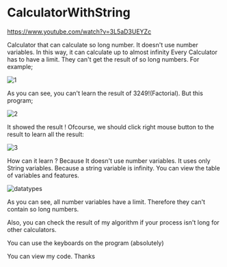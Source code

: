 # CalculatorWithString
https://www.youtube.com/watch?v=3L5aD3UEYZc

Calculator that can calculate so long number. It doesn't use number variables. In this way, it can calculate up to almost infinity
Every Calculator has to have a limit. They can't get the result of so long numbers. For example;

![1](https://user-images.githubusercontent.com/36541960/67125455-7bf22f00-f1fd-11e9-975f-e880b2662fe6.PNG)

As you can see, you can't learn the result of 3249!(Factorial). But this program;

![2](https://user-images.githubusercontent.com/36541960/67125739-210d0780-f1fe-11e9-88d0-a55ea11d41a2.PNG)

It showed the result ! Ofcourse, we should click right mouse button to the result to learn all the result:

![ 3](https://user-images.githubusercontent.com/36541960/67125755-266a5200-f1fe-11e9-9aa9-28bacb7939ca.PNG)

How can it learn ? Because It doesn't use number variables. It uses only String variables. Because a string variable is infinity. You can view the table of variables and features.

![datatypes](https://user-images.githubusercontent.com/36541960/67126095-f40d2480-f1fe-11e9-8473-9e33c3a91226.png)

As you can see, all number variables have a limit. Therefore they can't contain so long numbers.

Also, you can check the result of my algorithm if your process isn't long for other calculators.

You can use the keyboards on the program (absolutely)


You can view my code.
Thanks
